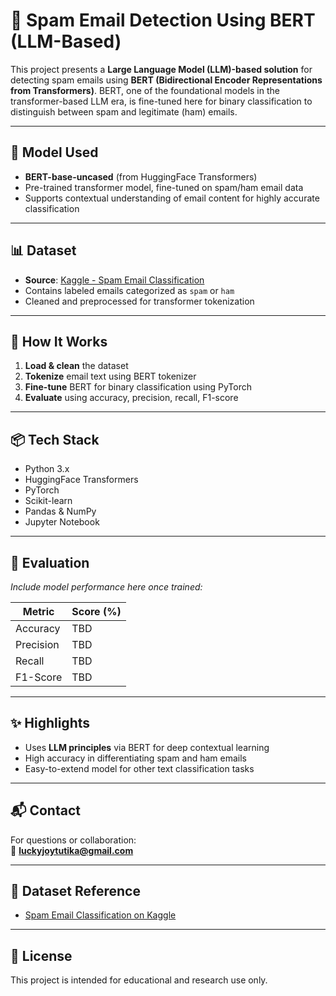 # 📧 Spam Email Detection Using BERT (LLM-Based)

This project presents a **Large Language Model (LLM)-based solution** for detecting spam emails using **BERT (Bidirectional Encoder Representations from Transformers)**. BERT, one of the foundational models in the transformer-based LLM era, is fine-tuned here for binary classification to distinguish between spam and legitimate (ham) emails.

---

## 🧠 Model Used

- **BERT-base-uncased** (from HuggingFace Transformers)
- Pre-trained transformer model, fine-tuned on spam/ham email data
- Supports contextual understanding of email content for highly accurate classification

---

## 📊 Dataset

- **Source**: [Kaggle - Spam Email Classification](https://www.kaggle.com/datasets/ashfakyeafi/spam-email-classification/data)
- Contains labeled emails categorized as `spam` or `ham`
- Cleaned and preprocessed for transformer tokenization

---

## 🚀 How It Works

1. **Load & clean** the dataset
2. **Tokenize** email text using BERT tokenizer
3. **Fine-tune** BERT for binary classification using PyTorch
4. **Evaluate** using accuracy, precision, recall, F1-score

---

## 📦 Tech Stack

- Python 3.x  
- HuggingFace Transformers  
- PyTorch  
- Scikit-learn  
- Pandas & NumPy  
- Jupyter Notebook

---

## 🧪 Evaluation

*Include model performance here once trained:*

| Metric    | Score (%) |
|-----------|-----------|
| Accuracy  | TBD       |
| Precision | TBD       |
| Recall    | TBD       |
| F1-Score  | TBD       |

---

## ✨ Highlights

- Uses **LLM principles** via BERT for deep contextual learning  
- High accuracy in differentiating spam and ham emails  
- Easy-to-extend model for other text classification tasks  

---

## 📬 Contact

For questions or collaboration:  
📧 **luckyjoytutika@gmail.com**

---

## 🔗 Dataset Reference

- [Spam Email Classification on Kaggle](https://www.kaggle.com/datasets/ashfakyeafi/spam-email-classification/data)

---

## 🧾 License

This project is intended for educational and research use only.
